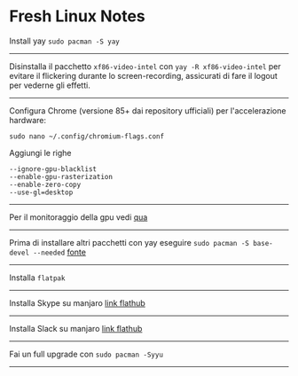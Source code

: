 # Fresh Linux Notes

Install yay `sudo pacman -S yay`
___
Disinstalla il pacchetto `xf86-video-intel` con `yay -R xf86-video-intel` per evitare il flickering durante lo screen-recording, assicurati di fare il logout per vederne gli effetti.
___
Configura Chrome (versione 85+ dai repository ufficiali) per l'accelerazione hardware:

`sudo nano ~/.config/chromium-flags.conf`

Aggiungi le righe

```
--ignore-gpu-blacklist
--enable-gpu-rasterization
--enable-zero-copy
--use-gl=desktop
```
___
Per il monitoraggio della gpu vedi [qua](https://bbs.archlinux.org/viewtopic.php?pid=1831218#p1831218)
___
Prima di installare altri pacchetti con yay eseguire `sudo pacman -S base-devel --needed` [fonte](https://forum.manjaro.org/t/unable-to-install-any-package-using-yaourt/41139)
___
Installa `flatpak`
___
Installa Skype su manjaro [link flathub](https://www.flathub.org/apps/details/com.skype.Client)
___
Installa Slack su manjaro [link flathub](https://www.flathub.org/apps/details/com.slack.Slack)
___
Fai un full upgrade con `sudo pacman -Syyu`
___
